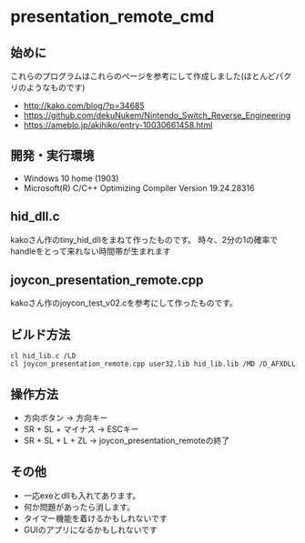 # presentation_remote_cmd

## 始めに
これらのプログラムはこれらのページを参考にして作成しました(ほとんどパクリのようなものです)
- http://kako.com/blog/?p=34685
- https://github.com/dekuNukem/Nintendo_Switch_Reverse_Engineering
- https://ameblo.jp/akihiko/entry-10030661458.html


## 開発・実行環境
- Windows 10 home (1903)
- Microsoft(R) C/C++ Optimizing Compiler Version 19.24.28316


## hid_dll.c
kakoさん作のtiny_hid_dllをまねて作ったものです。
時々、2分の1の確率でhandleをとって来れない時間帯が生まれます


## joycon_presentation_remote.cpp
kakoさん作のjoycon_test_v02.cを参考にして作ったものです。


## ビルド方法
```
cl hid_lib.c /LD
cl joycon_presentation_remote.cpp user32.lib hid_lib.lib /MD /D_AFXDLL
```

## 操作方法
- 方向ボタン -> 方向キー
- SR + SL + マイナス -> ESCキー
- SR + SL + L + ZL -> joycon_presentation_remoteの終了


## その他
- 一応exeとdllも入れてあります。
- 何か問題があったら消します。
- タイマー機能を着けるかもしれないです
- GUIのアプリになるかもしれないです